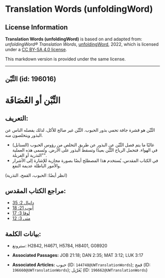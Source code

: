 # Translation Words (unfoldingWord)

## License Information

**Translation Words (unfoldingWord)** is based on and adapted from: _unfoldingWord® Translation Words_, [unfoldingWord](https://unfoldingword.org/utw), 2022, which is licensed under a [CC BY-SA 4.0 license](https://creativecommons.org/licenses/by-sa/4.0/legalcode.en).

This markdown version is provided under the same license.



--------------------------------

## التِّبْن (id: 196016)

التِّبْن أو العُصَافَة
======================

التعريف:
--------

التِّبْن هو قشرة جافة تحمي بذور الحبوب. التِّبْن غير صالح للأكل، لذلك يفصله الناس عن البذور ويتخلصون منه.

* غالبًا ما يتم فصل التِّبْن عن البذور عن طريق التخلص من رؤوس الحبوب (السنابل) في الهواء. فتحمل الرياح التِّبْن بعيدًا وتسقط البذور على الأرض. وتُسمى هذه العملية "التذرية أو الغربلة".
* في الكتاب المقدس، يُستخدم هذا المصطلح أيضًا بصورة مجازية للإشارة إلى الأشرار والأمور الباطلة عديمة النفع.

(انظر أيضًا: الحبوب، القمح، التذرية)

مراجع الكتاب المقدس:
--------------------

* [دانيال 2: 35](https://ref.ly/Dan2:35)
* [أيوب 21: 18](https://ref.ly/Job21:18)
* [لوقا 3: 17](https://ref.ly/Luke3:17)
* [متى 3: 12](https://ref.ly/Matt3:12)

بيانات الكلمة:
--------------

* سترونغ: H2842, H4671, H5784, H8401, G08920

* **Associated Passages:** JOB 21:18; DAN 2:35; MAT 3:12; LUK 3:17
* **Associated Articles:** حبوب (ID: `144748@UWTranslationWords`); قمح (ID: `196660@UWTranslationWords`); يُغَرْبِل (ID: `196662@UWTranslationWords`)


